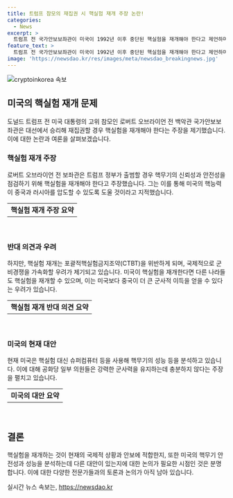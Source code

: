 ```yaml
---
title: 트럼프 참모의 재집권 시 핵실험 재개 주장 논란!
categories:
  - News
excerpt: >
  트럼프 전 국가안보보좌관이 미국이 1992년 이후 중단된 핵실험을 재개해야 한다고 제언하며 향후 국제적 영향을 우려하는 목소리가 높아지고 있다. 이에 대해 일각에서는 핵실험 재개는 국제적 군비경쟁을 가속화할 뿐이며, 미국의 군사적 이익을 높일 수 없다는 반론이 제기되고 있다. 이러한 논란 가운데, 미국이 국익을 위해 핵실험을 재개할지 여부가 주목받고 있다.
feature_text: >
  트럼프 전 국가안보보좌관이 미국이 1992년 이후 중단된 핵실험을 재개해야 한다고 제언하며 향후 국제적 영향을 우려하는 목소리가 높아지고 있다. 이에 대해 일각에서는 핵실험 재개는 국제적 군비경쟁을 가속화할 뿐이며, 미국의 군사적 이익을 높일 수 없다는 반론이 제기되고 있다. 이러한 논란 가운데, 미국이 국익을 위해 핵실험을 재개할지 여부가 주목받고 있다.
image: 'https://newsdao.kr/res/images/meta/newsdao_breakingnews.jpg'
---
```


<p><img src="https://newsdao.kr/res/images/meta/newsdao_breakingnews.jpg" alt="cryptoinkorea 속보" /></p>

<h2 data-ke-size="size26">미국의 핵실험 재개 문제</h2>

<p data-ke-size="size16">도널드 트럼프 전 미국 대통령의 고위 참모인 로버트 오브라이언 전 백악관 국가안보보좌관은 대선에서 승리해 재집권할 경우 핵실험을 재개해야 한다는 주장을 제기했습니다. 이에 대한 논란과 여론을 살펴보겠습니다.</p>

<h3 data-ke-size="size23">핵실험 재개 주장</h3>

<p data-ke-size="size16">로버트 오브라이언 전 보좌관은 트럼프 정부가 출범할 경우 핵무기의 신뢰성과 안전성을 점검하기 위해 핵실험을 재개해야 한다고 주장했습니다. 그는 이를 통해 미국의 핵능력이 중국과 러시아를 압도할 수 있도록 도울 것이라고 지적했습니다.</p>

<table>
    <tr>
        <td style="text-align: center; height: 17px;"><b>핵실험 재개 주장 요약</b></td>
    </tr>
</table>

<p data-ke-size="size16">&nbsp;</p>

<h3 data-ke-size="size23">반대 의견과 우려</h3>

<p data-ke-size="size16">하지만, 핵실험 재개는 포괄적핵실험금지조약(CTBT)을 위반하게 되며, 국제적으로 군비경쟁을 가속화할 우려가 제기되고 있습니다. 미국이 핵실험을 재개한다면 다른 나라들도 핵실험을 재개할 수 있으며, 이는 미국보다 중국이 더 큰 군사적 이득을 얻을 수 있다는 우려가 있습니다.</p>

<table>
    <tr>
        <td style="text-align: center; height: 17px;"><b>핵실험 재개 반대 의견 요약</b></td>
    </tr>
</table>

<p data-ke-size="size16">&nbsp;</p>

<h3 data-ke-size="size23">미국의 현재 대안</h3>

<p data-ke-size="size16">현재 미국은 핵실험 대신 슈퍼컴퓨터 등을 사용해 핵무기의 성능 등을 분석하고 있습니다. 이에 대해 공화당 일부 의원들은 강력한 군사력을 유지하는데 충분하지 않다는 주장을 펼치고 있습니다.</p>

<table>
    <tr>
        <td style="text-align: center; height: 17px;"><b>미국의 대안 요약</b></td>
    </tr>
</table>

<p data-ke-size="size16">&nbsp;</p>

<h2 data-ke-size="size26">결론</h2>

<p data-ke-size="size16">핵실험을 재개하는 것이 현재의 국제적 상황과 안보에 적합한지, 또한 미국의 핵무기 안전성과 성능을 분석하는데 다른 대안이 있는지에 대한 논의가 필요한 시점인 것은 분명합니다. 이에 대한 다양한 전문가들과의 토론과 논의가 아직 남아 있습니다.</p>
실시간 뉴스 속보는, <a href="https://newsdao.kr" rel="dofollow">https://newsdao.kr</a>


